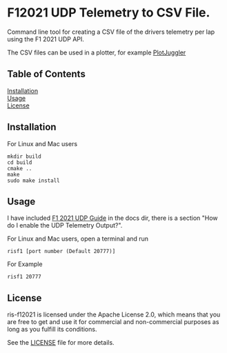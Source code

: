 # F12021 UDP Telemetry to CSV File.

Command line tool for creating a CSV file of the drivers telemetry per lap using the F1 2021 UDP API.

The CSV files can be used in a plotter, for example [PlotJuggler](https://github.com/facontidavide/PlotJuggler)

## Table of Contents  
[Installation](#installation)   
[Usage](#usage)                      
[License](#license)                    

## <a name="installation"/>Installation

For Linux and Mac users

```shell
mkdir build
cd build
cmake ..
make
sudo make install
```

## <a name="usage"/>Usage

I have included [F1 2021 UDP Guide](doc/Data_Output_from_F1_2021%2351.docx) in the docs dir, there is a section "How do I enable the UDP Telemetry Output?".

For Linux and Mac users, open a terminal and run

```
risf1 [port number (Default 20777)]
```

For Example

```
risf1 20777
```

## <a name="license"/>License

ris-f12021 is licensed under the Apache License 2.0, which means that you are free to get and use it for commercial and non-commercial purposes as long as you fulfill its conditions.

See the [LICENSE](LICENSE) file for more details.
